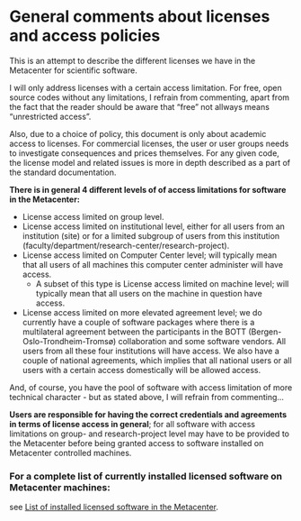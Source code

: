 # General comments about licenses and access policies

This is an attempt to describe the different licenses we have in the Metacenter for scientific software.

I will only address licenses with a certain access limitation. For free, open source codes without any limitations, I refrain from commenting, apart from the fact that the reader should be aware that “free” not allways means “unrestricted access”.

Also, due to a choice of policy, this document is only about academic access to licenses. For commercial licenses, the user or user groups needs to investigate consequences and prices themselves. For any given code, the license model and related issues is more in depth described as a part of the standard documentation.

**There is in general  4 different levels of of access limitations for software in the Metacenter:**

* License access limited on group level.
* License access limited on institutional level, either for all users from an institution (site) or for a limited subgroup of users from this institution (faculty/department/research-center/research-project).
* License access limited on Computer Center level; will typically mean that all users of all machines this computer center administer will have access.
	* A subset of this type is License access limited on machine level; will typically mean that all users on the machine in question have access.
* License access limited on more elevated agreement level; we do currently have a couple of software packages where there is a multilateral agreement between the participants in the BOTT (Bergen-Oslo-Trondheim-Tromsø) collaboration and some software vendors. All users from all these four institutions will have access. We also have a couple of national agreements, which implies that all national users or all users with a certain access domestically will be allowed access.

And, of course, you have the pool of software with access limitation of more technical character - but as stated above, I will refrain from commenting...

**Users are responsible for having the correct credentials and agreements in terms of license access in general**; for all software with access limitations on group- and research-project level may have to be provided to the Metacenter before being granted access to software installed on Metacenter controlled machines. 

### For a complete list of currently installed licensed software on Metacenter machines:

see [List of installed licensed software in the Metacenter](licenses.md).


